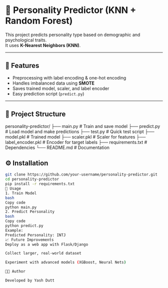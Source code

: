 # 🧠 Personality Predictor (KNN + Random Forest)

This project predicts personality type based on demographic and psychological traits.  
It uses **K-Nearest Neighbors (KNN)**.

---

## 🚀 Features
- Preprocessing with label encoding & one-hot encoding
- Handles imbalanced data using **SMOTE**
- Saves trained model, scaler, and label encoder
- Easy prediction script (`predict.py`)

---

## 📂 Project Structure
personality-predictor/
├── main.py # Train and save model
├── predict.py # Load model and make predictions
├── test.py # Quick test script
├── model.pkl # Trained model
├── scaler.pkl # Scaler for features
├── label_encoder.pkl # Encoder for target labels
├── requirements.txt # Dependencies
└── README.md # Documentation

## ⚙️ Installation
```bash
git clone https://github.com/your-username/personality-predictor.git
cd personality-predictor
pip install -r requirements.txt
🏃 Usage
1. Train Model
bash
Copy code
python main.py
2. Predict Personality
bash
Copy code
python predict.py
Example:
Predicted Personality: INTJ
📈 Future Improvements
Deploy as a web app with Flask/Django

Collect larger, real-world dataset

Experiment with advanced models (XGBoost, Neural Nets)

👨‍💻 Author

Developed by Yash Dutt
